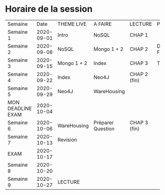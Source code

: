 # Horaire de la session

|   |   |   |   |   |   |   |   |
|---|---|---|---|---|---|---|---|
| Semaine	| Date	| THEME  LIVE	| A FAIRE	| LECTURE	| PRÉSENTATION	| REMISE |
Semaine 1 |	2020-09-01	| Intro		|NoSQL	|	CHAP 1			|
Semaine 2 |	2020-09-08	|	NoSQL	|	Mongo 1 + 2		|CHAP 2		|D1 + FORMATIVE	
Semaine 3 |	2020-09-15	|	Mongo 1 + 2	|	Index		|CHAP 3	|	TP1	|	FIN ÉQUIPE
Semaine 4 |	2020-09-22	|	Index	|	Neo4J		|CHAP 2 (fin)		|	|	D1
Semaine 5 |	2020-09-29	|	Neo4J		|WareHousing		|	|	|		TP1
 MON DEADLINE EXAM	| 2020-10-04	|					
Semaine 6 |	2020-10-06	|	WareHousing |	Préparer Question	| CHAP 3 (fin)	||	FORMATIVE
Semaine 7 |	2020-10-13	|	Revision				
EXAM | 	2020-10-17			|			
Semaine 8 | 	2020-10-20		|				
Semaine 9 | 	2020-10-27		|LECTURE				
